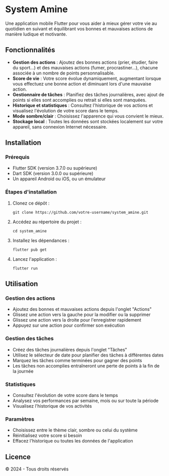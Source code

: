 # System Amine

Une application mobile Flutter pour vous aider à mieux gérer votre vie au quotidien en suivant et équilibrant vos bonnes et mauvaises actions de manière ludique et motivante.

## Fonctionnalités

- **Gestion des actions** : Ajoutez des bonnes actions (prier, étudier, faire du sport...) et des mauvaises actions (fumer, procrastiner...), chacune associée à un nombre de points personnalisable.
- **Score de vie** : Votre score évolue dynamiquement, augmentant lorsque vous effectuez une bonne action et diminuant lors d'une mauvaise action.
- **Gestionnaire de tâches** : Planifiez des tâches journalières, avec ajout de points si elles sont accomplies ou retrait si elles sont manquées.
- **Historique et statistiques** : Consultez l'historique de vos actions et visualisez l'évolution de votre score dans le temps.
- **Mode sombre/clair** : Choisissez l'apparence qui vous convient le mieux.
- **Stockage local** : Toutes les données sont stockées localement sur votre appareil, sans connexion Internet nécessaire.

## Installation

### Prérequis

- Flutter SDK (version 3.7.0 ou supérieure)
- Dart SDK (version 3.0.0 ou supérieure)
- Un appareil Android ou iOS, ou un émulateur

### Étapes d'installation

1. Clonez ce dépôt :
   ```
   git clone https://github.com/votre-username/system_amine.git
   ```

2. Accédez au répertoire du projet :
   ```
   cd system_amine
   ```

3. Installez les dépendances :
   ```
   flutter pub get
   ```

4. Lancez l'application :
   ```
   flutter run
   ```

## Utilisation

### Gestion des actions

- Ajoutez des bonnes et mauvaises actions depuis l'onglet "Actions"
- Glissez une action vers la gauche pour la modifier ou la supprimer
- Glissez une action vers la droite pour l'enregistrer rapidement
- Appuyez sur une action pour confirmer son exécution

### Gestion des tâches

- Créez des tâches journalières depuis l'onglet "Tâches"
- Utilisez le sélecteur de date pour planifier des tâches à différentes dates
- Marquez les tâches comme terminées pour gagner des points
- Les tâches non accomplies entraîneront une perte de points à la fin de la journée

### Statistiques

- Consultez l'évolution de votre score dans le temps
- Analysez vos performances par semaine, mois ou sur toute la période
- Visualisez l'historique de vos activités

### Paramètres

- Choisissez entre le thème clair, sombre ou celui du système
- Réinitialisez votre score si besoin
- Effacez l'historique ou toutes les données de l'application

## Licence

© 2024 - Tous droits réservés
